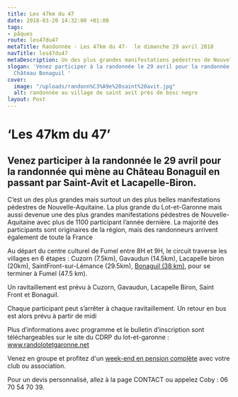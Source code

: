 ```yaml
---
title: Les 47km du 47
date: 2018-03-20 14:32:00 +01:00
tags:
- pâques
route: les47du47
metaTitle: Randonnée - Les 47km du 47-  le dimanche 29 avril 2018
navTitle: les47du47
metaDescription: Un des plus grandes manifestations pédestres de Nouvelle-Aquitaine
slogan: 'Venez participer à la randonnée le 29 avril pour la randonnée qui mène à
  Château Bonaguil '
cover:
  image: "/uploads/randonn%C3%A9e%20saint%20avit.jpg"
  alt: randonnée au village de saint avit près de bosc negre
layout: Post
---
```


# ‘Les 47km du 47’

## Venez participer à la randonnée le 29 avril pour la randonnée qui mène au Château Bonaguil en passant par Saint-Avit et Lacapelle-Biron.

C’est un des plus grandes mais surtout un des plus belles manifestations pédestres de Nouvelle-Aquitaine. La plus grande du Lot-et-Garonne mais aussi devenue une des plus grandes manifestations pédestres de Nouvelle-Aquitaine avec plus de 1100 participant l’année dernière. La majorité des participants sont originaires de la région, mais des randonneurs arrivent également de toute la France

Au départ du centre culturel de Fumel entre 8H et  9H, le circuit traverse les villages  en  6 étapes :
Cuzorn (7.5km),
Gavaudun (14.5km),
Lacapelle biron (20km),
SaintFront-sur-Lémance (29.5km),
[Bonaguil (38 km)](https://www.boscnegre-vacances.com/bonaguil/),
pour se terminer à Fumel (47.5 km).

Un ravitaillement est prévu à Cuzorn, Gavaudun, Lacapelle Biron, Saint Front et Bonaguil.

Chaque participant peut s’arrêter à chaque ravitaillement. Un retour en bus est alors prévu à partir de midi

Plus d’informations avec  programme et le bulletin d’inscription sont téléchargeables sur le site du CDRP du lot-et-garonne  :  [www.randolotetgaronne.net ](https://www.randolotetgaronne.net/manifestations/)

Venez en groupe et profitez d'un [week-end en pension complète](https://premium.secureholiday.net/fr/14230/options?tac=NjQ4MDFAcEAyOC8wNC8yMDE4QDI5LzA0LzIwMThANjQ4MDFAQDE4NDA3MQ==&spec=NTQwQDU0MEBAQDBAMEBNQEBAQDBAMTAwQDBAMTBAMTBAODBAQEBAQEA=&checkpms=1&idProduct=64801) avec votre club ou association.

Pour un devis personnalisé, allez à la page CONTACT ou appelez Coby : 06 70 54 70 39.